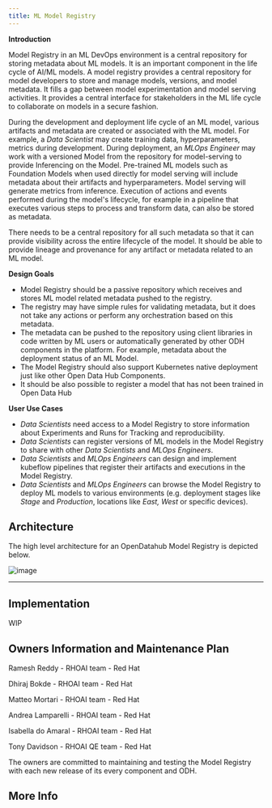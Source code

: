 ```yaml
---
title: ML Model Registry
---
```


**Introduction**

Model Registry in an ML DevOps environment is a central repository for storing metadata about ML models.
It is an important component in the life cycle of AI/ML models. 
A model registry provides a central repository for model developers to store and manage models, versions, and model metadata. 
It fills a gap between model experimentation and model serving activities. It provides a central interface for 
stakeholders in the ML life cycle to collaborate on models in a secure fashion.

During the development and deployment life cycle of an ML model, various artifacts and metadata are created or associated with the ML model.
For example, a *Data Scientist* may create training data, hyperparameters, metrics during development. 
During deployment, an *MLOps Engineer* may work with a versioned Model from the repository for model-serving to provide Inferencing on the Model. 
Pre-trained ML models such as Foundation Models when used directly for model serving will include metadata about their artifacts and hyperparameters. 
Model serving will generate metrics from inference. 
Execution of actions and events performed during the model's lifecycle, for example in a pipeline that executes various steps to process and transform data, can also be stored as metadata. 

There needs to be a central repository for all such metadata so that it can provide visibility across the entire lifecycle of the model. 
It should be able to provide lineage and provenance for any artifact or metadata related to an ML model. 

**Design Goals**

* Model Registry should be a passive repository which receives and stores ML model related metadata pushed to the registry.
* The registry may have simple rules for validating metadata, but it does not take any actions or perform any orchestration based on this metadata. 
* The metadata can be pushed to the repository using client libraries in code written by ML users or automatically generated by other ODH components in the platform. 
For example, metadata about the deployment status of an ML Model. 
* The Model Registry should also support Kubernetes native deployment just like other Open Data Hub Components. 
* It should be also possible to register a model that has not been trained in Open Data Hub

**User Use Cases**
- *Data Scientists* need access to a Model Registry to store information about Experiments and Runs for Tracking and reproducibility. 
- *Data Scientists* can register versions of ML models in the Model Registry to share with other *Data Scientists* and *MLOps Engineers*. 
- *Data Scientists* and *MLOps Engineers* can design and implement kubeflow pipelines that register their artifacts and executions in the Model Registry. 
- *Data Scientists* and *MLOps Engineers* can browse the Model Registry to deploy ML models to various environments (e.g. deployment stages like *Stage* and *Production*, locations like *East, West* or specific devices). 

## Architecture
The high level architecture for an OpenDatahub Model Registry is depicted below.

![image](https://github.com/opendatahub-io/opendatahub-community/assets/181691/62b9ea30-a1d2-47d6-8f97-c4bfa5ba8a88)

------------------------------------------------------------------------------------------------------------------------------

## Implementation
WIP

## Owners Information and Maintenance Plan
Ramesh Reddy - RHOAI team - Red Hat

Dhiraj Bokde - RHOAI team - Red Hat

Matteo Mortari - RHOAI team - Red Hat

Andrea Lamparelli - RHOAI team - Red Hat

Isabella do Amaral - RHOAI team - Red Hat

Tony Davidson - RHOAI QE team - Red Hat

The owners are committed to maintaining and testing the Model Registry with each new release of its every component and ODH.

## More Info
